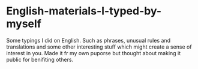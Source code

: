 # English-materials-I-typed-by-myself
Some typings I did on English. Such as phrases, unusual rules and translations and some other interesting stuff which might create a sense of interest in you. Made it fr my own puporse but thought about making it public for benifiting others.
